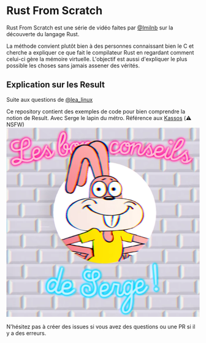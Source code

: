 # Rust From Scratch

Rust From Scratch est une série de vidéo faites par [@Imilnb](https://twitter.com/iMilnb) sur la découverte du langage Rust.

La méthode convient plutôt bien à des personnes connaissant bien le C et cherche a expliquer ce que fait le compilateur Rust en regardant 
comment celui-ci gère la mémoire virtuelle.
L'objectif est aussi d'expliquer le plus possible les choses sans jamais assener des vérités.

## Explication sur les Result

Suite aux questions de [@lea_linux](https://twitter.com/lea_linux)

Ce repository contient des exemples de code pour bien comprendre la notion de Result.
Avec Serge le lapin du métro. Référence aux [Kassos](https://www.youtube.com/watch?v=vS2e7VkDctY) (:warning: NSFW)
![Serge](images/serge.png)

N'hésitez pas à créer des issues si vous avez des questions ou une PR si il y a des erreurs.
